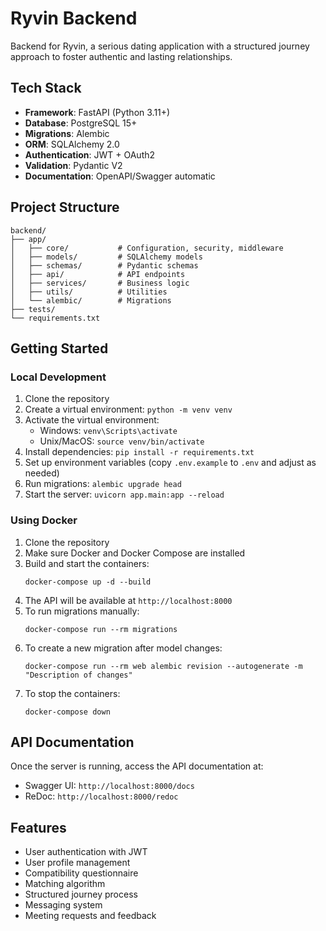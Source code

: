 # Ryvin Backend

Backend for Ryvin, a serious dating application with a structured journey approach to foster authentic and lasting relationships.

## Tech Stack

- **Framework**: FastAPI (Python 3.11+)
- **Database**: PostgreSQL 15+
- **Migrations**: Alembic
- **ORM**: SQLAlchemy 2.0
- **Authentication**: JWT + OAuth2
- **Validation**: Pydantic V2
- **Documentation**: OpenAPI/Swagger automatic

## Project Structure

```
backend/
├── app/
│   ├── core/           # Configuration, security, middleware
│   ├── models/         # SQLAlchemy models
│   ├── schemas/        # Pydantic schemas
│   ├── api/            # API endpoints
│   ├── services/       # Business logic
│   ├── utils/          # Utilities
│   └── alembic/        # Migrations
├── tests/
└── requirements.txt
```

## Getting Started

### Local Development

1. Clone the repository
2. Create a virtual environment: `python -m venv venv`
3. Activate the virtual environment:
   - Windows: `venv\Scripts\activate`
   - Unix/MacOS: `source venv/bin/activate`
4. Install dependencies: `pip install -r requirements.txt`
5. Set up environment variables (copy `.env.example` to `.env` and adjust as needed)
6. Run migrations: `alembic upgrade head`
7. Start the server: `uvicorn app.main:app --reload`

### Using Docker

1. Clone the repository
2. Make sure Docker and Docker Compose are installed
3. Build and start the containers:
   ```
   docker-compose up -d --build
   ```
4. The API will be available at `http://localhost:8000`
5. To run migrations manually:
   ```
   docker-compose run --rm migrations
   ```
6. To create a new migration after model changes:
   ```
   docker-compose run --rm web alembic revision --autogenerate -m "Description of changes"
   ```
7. To stop the containers:
   ```
   docker-compose down
   ```

## API Documentation

Once the server is running, access the API documentation at:
- Swagger UI: `http://localhost:8000/docs`
- ReDoc: `http://localhost:8000/redoc`

## Features

- User authentication with JWT
- User profile management
- Compatibility questionnaire
- Matching algorithm
- Structured journey process
- Messaging system
- Meeting requests and feedback
